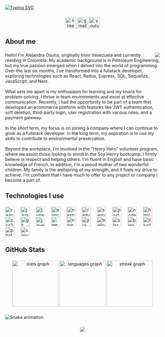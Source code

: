 [![Typing SVG](https://readme-typing-svg.demolab.com?font=Fira+Code&pause=1000&color=AF088F&random=false&width=435&lines=Hi!!+I'm+Alejandra+Osuna;Fullstack+developer)](https://git.io/typing-svg)


###

<div align="center">
  <a href="https://www.linkedin.com/in/alejandra-osuna-258b8a248/" target="_blank">
    <img src="https://img.shields.io/static/v1?message=LinkedIn&logo=linkedin&label=&color=0077B5&logoColor=white&labelColor=&style=flat" height="35" alt="linkedin logo"  />
  </a>
  <a href="alejandraop391@gmail.com" target="_blank">
    <img src="https://img.shields.io/static/v1?message=Gmail&logo=gmail&label=&color=D14836&logoColor=white&labelColor=&style=flat" height="35" alt="gmail logo"  />
  </a>
  <a href="https://youtube.com/@alejandraosuna1027?si=qtZVPxAIycEoHpRX" target="_blank">
    <img src="https://img.shields.io/static/v1?message=Youtube&logo=youtube&label=&color=FF0000&logoColor=white&labelColor=&style=flat" height="35" alt="youtube logo"  />
  </a>
</div>

###

<h2 align="left">About me</h2>

###

<img align="right" height="" src="https://images-ext-1.discordapp.net/external/fV_f-VkjykSz7qwoRYPNxBjX6AdCjx0IZ0LxOJw0Z4o/https/mir-s3-cdn-cf.behance.net/project_modules/disp/601014116770475.6068beff4640a.gif?width=449&height=314"  />

###

<p align="left">Hello! I'm Alejandra Osuna, originally from Venezuela and currently residing in Colombia. My academic background is in Petroleum Engineering, but my true passion emerged when I delved into the world of programming. Over the last six months, I've transformed into a fullstack developer, exploring technologies such as React, Redux, Express, SQL, Sequelize, JavaScript, and Next.<br><br>What sets me apart is my enthusiasm for learning and my knack for problem-solving. I thrive in team environments and excel at effective communication. Recently, I had the opportunity to be part of a team that developed an ecommerce platform with features like JWT authentication, soft deletion, third-party login, user registration with various roles, and a payment gateway.<br><br>In the short term, my focus is on joining a company where I can continue to grow as a fullstack developer. In the long term, my aspiration is to use my skills to contribute to environmental preservation.<br><br>Beyond the workplace, I'm involved in the "Henry Hero" volunteer program, where we assist those looking to enroll in the Soy Henry bootcamp. I firmly believe in respect and helping others. I'm fluent in English and have basic knowledge of French. In addition, I'm a proud mother of two wonderful children. My family is the wellspring of my strength, and it fuels my drive to achieve. I'm confident that I have much to offer to any project or company I become a part of.</p>

###

<h2 align="left">Technologies I use</h2>

###

<div align="left">
  <img src="https://cdn.jsdelivr.net/gh/devicons/devicon/icons/react/react-original.svg" height="30" alt="react logo"  />
  <img width="12" />
  <img src="https://cdn.jsdelivr.net/gh/devicons/devicon/icons/javascript/javascript-original.svg" height="30" alt="javascript logo"  />
  <img width="12" />
  <img src="https://cdn.jsdelivr.net/gh/devicons/devicon/icons/typescript/typescript-original.svg" height="30" alt="typescript logo"  />
  <img width="12" />
  <img src="https://cdn.jsdelivr.net/gh/devicons/devicon/icons/express/express-original.svg" height="30" alt="express logo"  />
  <img width="12" />
  <img src="https://cdn.jsdelivr.net/gh/devicons/devicon/icons/nextjs/nextjs-original.svg" height="30" alt="nextjs logo"  />
  <img width="12" />
  <img src="https://cdn.jsdelivr.net/gh/devicons/devicon/icons/redux/redux-original.svg" height="30" alt="redux logo"  />
  <img width="12" />
  <img src="https://cdn.jsdelivr.net/gh/devicons/devicon/icons/sequelize/sequelize-original.svg" height="30" alt="sequelize logo"  />
  <img width="12" />
  <img src="https://cdn.jsdelivr.net/gh/devicons/devicon/icons/postgresql/postgresql-original.svg" height="30" alt="postgresql logo"  />
  <img width="12" />
  <img src="https://cdn.jsdelivr.net/gh/devicons/devicon/icons/nodejs/nodejs-original.svg" height="30" alt="nodejs logo"  />
  <img width="12" />
  <img src="https://cdn.jsdelivr.net/gh/devicons/devicon/icons/html5/html5-original.svg" height="30" alt="html5 logo"  />
  <img width="12" />
  <img src="https://cdn.jsdelivr.net/gh/devicons/devicon/icons/css3/css3-original.svg" height="30" alt="css3 logo"  />
  <img width="12" />
  <img src="https://cdn.jsdelivr.net/gh/devicons/devicon/icons/git/git-original.svg" height="30" alt="git logo"  />
  <img width="12" />
  <img src="https://cdn.jsdelivr.net/gh/devicons/devicon/icons/jquery/jquery-original.svg" height="30" alt="jquery logo"  />
  <img width="12" />
  <img src="https://cdn.jsdelivr.net/gh/devicons/devicon/icons/webpack/webpack-original.svg" height="30" alt="webpack logo"  />
  <img width="12" />
  <img src="https://cdn.jsdelivr.net/gh/devicons/devicon/icons/npm/npm-original-wordmark.svg" height="30" alt="npm logo"  />
  <img width="12" />
  <img src="https://cdn.jsdelivr.net/gh/devicons/devicon/icons/jira/jira-original.svg" height="30" alt="jira logo"  />
  <img width="12" />
  <img src="https://cdn.jsdelivr.net/gh/devicons/devicon/icons/trello/trello-plain.svg" height="30" alt="trello logo"  />
  <img width="12" />
  <img src="https://cdn.jsdelivr.net/gh/devicons/devicon/icons/slack/slack-original.svg" height="30" alt="slack logo"  />
  <img width="12" />
  <img src="https://cdn.jsdelivr.net/gh/devicons/devicon/icons/blender/blender-original.svg" height="30" alt="blender logo"  />
  <img width="12" />
  <img src="https://cdn.jsdelivr.net/gh/devicons/devicon/icons/illustrator/illustrator-plain.svg" height="30" alt="illustrator logo"  />
  <img width="12" />
  <img src="https://cdn.jsdelivr.net/gh/devicons/devicon/icons/photoshop/photoshop-plain.svg" height="30" alt="photoshop logo"  />
  <img width="12" />
  <img src="https://cdn.jsdelivr.net/gh/devicons/devicon/icons/canva/canva-original.svg" height="30" alt="canva logo"  />
</div>

###

<h2 align="left">GitHub Stats</h2>

###

<div align="center">
  <img src="https://github-readme-stats.vercel.app/api?username=ruthosuna92&hide_title=false&hide_rank=false&show_icons=true&include_all_commits=true&count_private=true&disable_animations=false&theme=panda&locale=en&hide_border=true&order=1" height="150" alt="stats graph"  />
  <img src="https://github-readme-stats.vercel.app/api/top-langs?username=ruthosuna92&locale=en&hide_title=false&layout=compact&card_width=320&langs_count=10&theme=panda&hide_border=true&order=2" height="150" alt="languages graph"  />
  <img src="https://streak-stats.demolab.com?user=ruthosuna92&locale=en&mode=weekly&theme=panda&hide_border=true&border_radius=5&order=3" height="150" alt="streak graph"  />
</div>

###

<img src="https://raw.githubusercontent.com/ruthosuna92/ruthosuna92/output/snake.svg" alt="Snake animation" />

###

<div align="center">
  <img src="https://profile-counter.glitch.me/ruthosuna92/count.svg?"  />
</div>

###